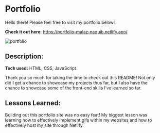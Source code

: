 # Portfolio

Hello there! Please feel free to visit my portfolio below!

**Check it out here:** https://portfolio-malaz-naquib.netlify.app/

![portfolio](https://github.com/malaz-naquib/portfolio/assets/113329798/143497fe-7543-4114-adcb-ba121b3838ec)

## Description:

**Tech used:** HTML, CSS, JavaScript

Thank you so much for taking the time to check out this README! Not only did I get a chance to showcase my projects thus far, but I also have the chance to showcase some of the front-end skills I've learned so far.

## Lessons Learned:

Building out this portfolio site was no easy feat! My biggest lesson was learning how to effectively implement gifs within my websites and how to effectively host my site through Netlify.
